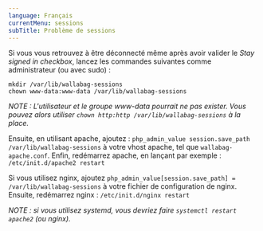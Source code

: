 ```yaml
---
language: Français
currentMenu: sessions
subTitle: Problème de sessions
---
```


Si vous vous retrouvez à être déconnecté même après avoir valider le *Stay signed in checkbox*,
lancez les commandes suivantes comme administrateur (ou avec sudo) :

```
mkdir /var/lib/wallabag-sessions
chown www-data:www-data /var/lib/wallabag-sessions
```

*NOTE : L'utilisateur et le groupe www-data pourrait ne pas exister.
Vous pouvez alors utiliser ```chown http:http /var/lib/wallabag-sessions``` à la place.*

Ensuite, en utilisant apache, ajoutez : `php_admin_value session.save_path /var/lib/wallabag-sessions` 
à votre vhost apache, tel que `wallabag-apache.conf`.
Enfin, redémarrez apache, en lançant par exemple : ```/etc/init.d/apache2 restart``` 

Si vous utilisez nginx, ajoutez  `php_admin_value[session.save_path] = /var/lib/wallabag-sessions`
à votre fichier de configuration de nginx.
Ensuite, redémarrez nginx : ```/etc/init.d/nginx restart```

*NOTE : si vous utilisez systemd, vous devriez faire  `systemctl restart apache2` (ou nginx).*
